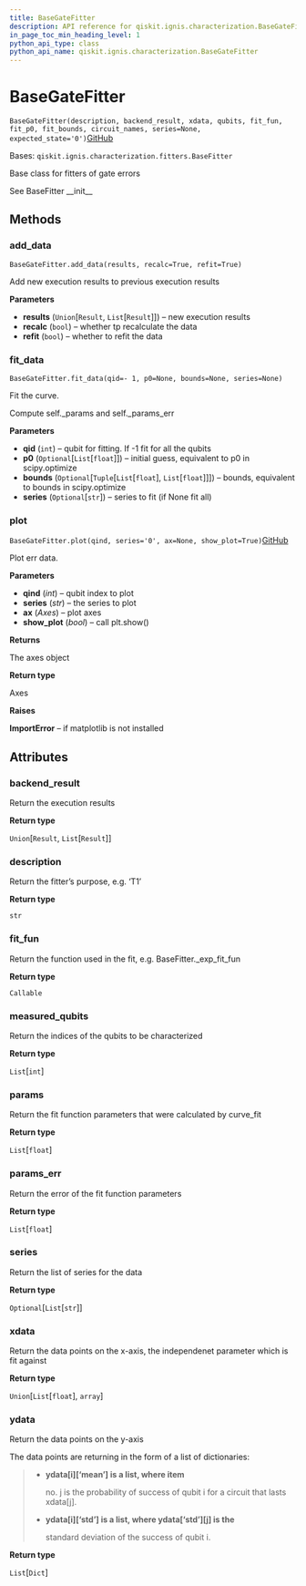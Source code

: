 ```yaml
---
title: BaseGateFitter
description: API reference for qiskit.ignis.characterization.BaseGateFitter
in_page_toc_min_heading_level: 1
python_api_type: class
python_api_name: qiskit.ignis.characterization.BaseGateFitter
---
```


# BaseGateFitter

<span id="qiskit.ignis.characterization.BaseGateFitter" />

`BaseGateFitter(description, backend_result, xdata, qubits, fit_fun, fit_p0, fit_bounds, circuit_names, series=None, expected_state='0')`[GitHub](https://github.com/qiskit-community/qiskit-ignis/tree/stable/0.7/qiskit/ignis/characterization/fitters.py "view source code")

Bases: `qiskit.ignis.characterization.fitters.BaseFitter`

Base class for fitters of gate errors

See BaseFitter \_\_init\_\_

## Methods

### add\_data

<span id="qiskit.ignis.characterization.BaseGateFitter.add_data" />

`BaseGateFitter.add_data(results, recalc=True, refit=True)`

Add new execution results to previous execution results

**Parameters**

*   **results** (`Union`\[`Result`, `List`\[`Result`]]) – new execution results
*   **recalc** (`bool`) – whether tp recalculate the data
*   **refit** (`bool`) – whether to refit the data

### fit\_data

<span id="qiskit.ignis.characterization.BaseGateFitter.fit_data" />

`BaseGateFitter.fit_data(qid=- 1, p0=None, bounds=None, series=None)`

Fit the curve.

Compute self.\_params and self.\_params\_err

**Parameters**

*   **qid** (`int`) – qubit for fitting. If -1 fit for all the qubits
*   **p0** (`Optional`\[`List`\[`float`]]) – initial guess, equivalent to p0 in scipy.optimize
*   **bounds** (`Optional`\[`Tuple`\[`List`\[`float`], `List`\[`float`]]]) – bounds, equivalent to bounds in scipy.optimize
*   **series** (`Optional`\[`str`]) – series to fit (if None fit all)

### plot

<span id="qiskit.ignis.characterization.BaseGateFitter.plot" />

`BaseGateFitter.plot(qind, series='0', ax=None, show_plot=True)`[GitHub](https://github.com/qiskit-community/qiskit-ignis/tree/stable/0.7/qiskit/ignis/characterization/fitters.py "view source code")

Plot err data.

**Parameters**

*   **qind** (*int*) – qubit index to plot
*   **series** (*str*) – the series to plot
*   **ax** (*Axes*) – plot axes
*   **show\_plot** (*bool*) – call plt.show()

**Returns**

The axes object

**Return type**

Axes

**Raises**

**ImportError** – if matplotlib is not installed

## Attributes

<span id="qiskit.ignis.characterization.BaseGateFitter.backend_result" />

### backend\_result

Return the execution results

**Return type**

`Union`\[`Result`, `List`\[`Result`]]

<span id="qiskit.ignis.characterization.BaseGateFitter.description" />

### description

Return the fitter’s purpose, e.g. ‘T1’

**Return type**

`str`

<span id="qiskit.ignis.characterization.BaseGateFitter.fit_fun" />

### fit\_fun

Return the function used in the fit, e.g. BaseFitter.\_exp\_fit\_fun

**Return type**

`Callable`

<span id="qiskit.ignis.characterization.BaseGateFitter.measured_qubits" />

### measured\_qubits

Return the indices of the qubits to be characterized

**Return type**

`List`\[`int`]

<span id="qiskit.ignis.characterization.BaseGateFitter.params" />

### params

Return the fit function parameters that were calculated by curve\_fit

**Return type**

`List`\[`float`]

<span id="qiskit.ignis.characterization.BaseGateFitter.params_err" />

### params\_err

Return the error of the fit function parameters

**Return type**

`List`\[`float`]

<span id="qiskit.ignis.characterization.BaseGateFitter.series" />

### series

Return the list of series for the data

**Return type**

`Optional`\[`List`\[`str`]]

<span id="qiskit.ignis.characterization.BaseGateFitter.xdata" />

### xdata

Return the data points on the x-axis, the independenet parameter which is fit against

**Return type**

`Union`\[`List`\[`float`], `array`]

<span id="qiskit.ignis.characterization.BaseGateFitter.ydata" />

### ydata

Return the data points on the y-axis

The data points are returning in the form of a list of dictionaries:

> *   **ydata\[i]\[‘mean’] is a list, where item**
>
>     no. j is the probability of success of qubit i for a circuit that lasts xdata\[j].
>
> *   **ydata\[i]\[‘std’] is a list, where ydata\[‘std’]\[j] is the**
>
>     standard deviation of the success of qubit i.

**Return type**

`List`\[`Dict`]

